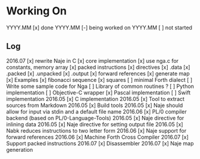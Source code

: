 # Working On

YYYY.MM [x] done
YYYY.MM [-] being worked on
YYYY.MM [ ] not started

## Log

2016.07 [x] rewrite Naje in C
            [x] core implementation
            [x] use nga.c for constants, memory array
            [x] packed instructions
            [x] directives
                [x] .data
                [x] .packed
                [x] .unpacked
                [x] .output
            [x] forward references
            [x] generate map
        [x] Examples
            [x] fibonacci sequence
            [x] squares
        [ ] minimal Forth dialect
        [ ] Write some sample code for Nga
        [ ] Library of common routines ?
        [ ] Python implementation
        [ ] Objective-C wrapper
        [x] Pascal implementation
        [ ] Swift implementation
2016.05 [x] C implementation
2016.05 [x] Tool to extract sources from Markdown
2016.05 [x] Build tools
2016.05 [x] Naje should allow for input via stdin and a default file name
2016.06 [x] PL/0 compiler backend (based on PL/0-Language-Tools)
2016.05 [x] Naje directive for inlining data
2016.05 [x] Naje directive for setting output file
2016.05 [x] Nabk reduces instructions to two letter form
2016.06 [x] Naje support for forward references
2016.06 [x] Machine Forth Cross Compiler
2016.07 [x] Support packed instructions
2016.07 [x] Disassembler
2016.07 [x] Naje map generation
